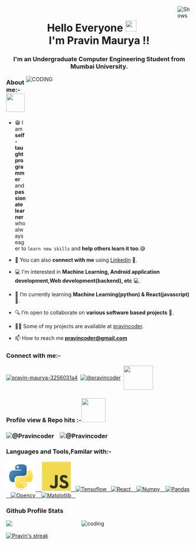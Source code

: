 <picture>
  <source media="(prefers-color-scheme: dark)" srcset="https://user-images.githubusercontent.com/25423296/163456776-7f95b81a-f1ed-45f7-b7ab-8fa810d529fa.png">
  <source media="(prefers-color-scheme: light)" srcset="https://user-images.githubusercontent.com/25423296/163456779-a8556205-d0a5-45e2-ac17-42d089e3c3f8.png">
  <img  align="right" alt="Shows an illustrated sun in light mode and a moon with stars in dark mode." src="https://user-images.githubusercontent.com/25423296/163456779-a8556205-d0a5-45e2-ac17-42d089e3c3f8.png" height=40 width=40>
 
</picture>
<!--👋-->
<h1 align="center">  Hello Everyone <img src="https://github.com/TheDudeThatCode/TheDudeThatCode/blob/master/Assets/Hi.gif" height=30 width=30>
    <br>I'm Pravin Maurya !!</h1>
<h3 align="center">I'm an Undergraduate Computer Engineering Student from Mumbai University.</h3>

<img src="https://cdn.dribbble.com/users/1201592/screenshots/9078494/media/422a760a51cef7de2fa3db9daf697853.gif" align="right" alt="CODING" width="450" height="450"
src="">

<h3 align="left">About me:- <img src="https://i.pinimg.com/originals/e0/5e/61/e05e6141da33580ee2677ff7cbff7139.gif" height=50 width=50> </h3>
 
- 😁 I am **self-taught programmer** and **passionate learner** who always eager to `learn new skills` and **help others learn it too**.😅
 
- 🔗 You can also **connect with me** using [Linkedin](https://www.linkedin.com/in/pravin-maurya-3256031a4/)  🔗.

- 💻 I'm interested in **Machine Learning, Android application development,Web development(backend), etc** 💻.

- 🌱 I’m currently learning **Machine Learning(python) & React(javascript)** 🌱.

- 🔍 I’m open to collaborate on **various software based projects** 🔎.

- 👨‍💻 Some of my projects are available at [pravincoder](https://github.com/pravincoder?tab=repositories). 

- 📫 How to reach me **pravincoder@gmail.com** 


<h3 align="left">Connect with me:-&nbsp;&nbsp;</h3>
<a href="https://www.linkedin.com/in/pravin-maurya-3256031a4/" target="blank"><img align="center" src="https://raw.githubusercontent.com/rahuldkjain/github-profile-readme-generator/master/src/images/icons/Social/linked-in-alt.svg" alt="pravin-maurya-3256031a4" height="55" width="70" /></a>&nbsp;
<a href="https://www.codechef.com/users/pravin999" target="blank"><img align="center" src="https://cdn.codechef.com/images/cc-logo.svg" alt="@pravincoder" height="100" width="120" /></a>&nbsp;
<a href="https://www.hackerrank.com/pravincoder" target="blank"><img align="center" src="https://raw.githubusercontent.com/rahuldkjain/github-profile-readme-generator/master/src/images/icons/Social/hackerrank.svg" height="65" width="80" /></a>


<h3 align="left">Profile view & Repo hits :-<img src="https://media3.giphy.com/media/lRXY41yFFi9RfNXyPN/giphy.gif?cid=6c09b952378cd8a2044580aa9dffe929cb5f705cf3ae2df4&rid=giphy.gif&ct=g" height=65 width=65></h3>
<h3 align="left"> <img src="https://komarev.com/ghpvc/?username=pravincoder&label=Profile%20views&color=0e75b6&style=flat" alt="@Pravincoder" height='40' width='170' /> &nbsp;&nbsp;
 <img src="https://hits.seeyoufarm.com/api/count/incr/badge.svg?url=https%3A%2F%2Fgithub.com%2Fpravincoder1212%2Fhit-counter" alt="@Pravincoder" height='40' width='170' /> </h3>


<h3 align="left">Languages and Tools,Familar with:-</h3>
<p align="left"> <a href="https://www.python.org" target="_blank" rel="noreferrer"> <img src="https://raw.githubusercontent.com/devicons/devicon/master/icons/python/python-original.svg" alt="python" width="80" height="80"> &nbsp;&nbsp; <img src="https://raw.githubusercontent.com/devicons/devicon/master/icons/javascript/javascript-original.svg" alt="javascript" width="80" height="80"/>&nbsp;&nbsp;
  <a href="https://www.tensorflow.org" target="_blank" rel="noreferrer"> <img src="https://upload.wikimedia.org/wikipedia/commons/thumb/2/2d/Tensorflow_logo.svg/1915px-Tensorflow_logo.svg.png" alt="Tensoflow" width="80" height="80">&nbsp;&nbsp;
<a href="https://www.react.dev" target="_blank" rel="noreferrer"> <img src="https://upload.wikimedia.org/wikipedia/commons/thumb/a/a7/React-icon.svg/1200px-React-icon.svg.png" alt="React" width="80" height="80"> &nbsp;&nbsp; 
<a href="https://www.numpy.org" target="_blank" rel="noreferrer"> <img src="https://upload.wikimedia.org/wikipedia/commons/thumb/3/31/NumPy_logo_2020.svg/1280px-NumPy_logo_2020.svg.png" alt="Numpy" width="160" height="80"> &nbsp;&nbsp;
<a href="https://www.pandas.org" target="_blank" rel="noreferrer"> <img src="https://numfocus.org/wp-content/uploads/2016/07/pandas-logo-300.png" alt="Pandas" width="80" height="80"> &nbsp;&nbsp;
 <a href="https://www.opencv.org" target="_blank" rel="noreferrer"> <img src="https://upload.wikimedia.org/wikipedia/commons/3/32/OpenCV_Logo_with_text_svg_version.svg" alt="Opencv" width="80" height="80"> &nbsp;&nbsp;
  <a href="https://www.Matplotlib.org" target="_blank" rel="noreferrer"> <img src="https://upload.wikimedia.org/wikipedia/commons/thumb/0/01/Created_with_Matplotlib-logo.svg/1024px-Created_with_Matplotlib-logo.svg.png" alt="Matplotlib" width="80" height="80"> &nbsp;&nbsp;
   
  </a> 

 <h3 align="left">Github Profile Stats</h3>
 
<img src="https://github-readme-stats.vercel.app/api?username=pravincoder&&show_icons=true&title_color=ffffff&icon_color=FF5F1F&text_color=daf7dc&bg_color=330D48"><img align="right" alt="coding" width="300" src=https://i.pinimg.com/564x/06/a9/cb/06a9cb4f6d06df87ba10dc11f448f300.jpg>

  <p align="left">
    <a href="https://github.com/pravincoder/github-readme-streak-stats">
        <img title="Get streak stats for your profile 🔥  at git.io/streak-stats" alt="Pravin's streak" src="https://github-readme-streak-stats.herokuapp.com/?user=pravincoder&theme=black-ice&hide_border=false&stroke=0000&background=330D48"/>
